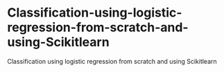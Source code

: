 # Classification-using-logistic-regression-from-scratch-and-using-Scikitlearn
Classification using logistic regression from scratch and using Scikitlearn
